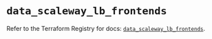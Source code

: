 # `data_scaleway_lb_frontends`

Refer to the Terraform Registry for docs: [`data_scaleway_lb_frontends`](https://registry.terraform.io/providers/scaleway/scaleway/2.42.1/docs/data-sources/lb_frontends).
